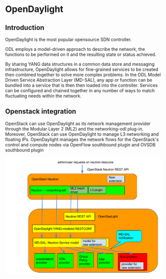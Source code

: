 # OpenDaylight

## Introduction
OpenDaylight is the most popular opensource SDN controller.

ODL employs a model-driven approach to describe the network, the functions to be performed on it and the resulting state or status achieved.

By sharing YANG data structures in a common data store and messaging infrastructure, OpenDaylight allows for fine-grained services to be created then combined together to solve more complex problems. In the ODL Model Driven Service Abstraction Layer (MD-SAL), any app or function can be bundled into a service that is then then loaded into the controller. Services can be configured and chained together in any number of ways to match fluctuating needs within the network.

## Openstack integration
OpenStack can use OpenDaylight as its network management provider through the Modular Layer 2 (ML2) and the networking-odl plug-in. Moreover, OpenStack can use OpenDaylight to manage L3 networking and floating IPs. OpenDaylight manages the network flows for the OpenStack's control and compute nodes via OpenFlow southbound plugin and OVSDB southbound plugin

![controller_color__1_](img/odl-neutron-service-developer-architecture.png)



